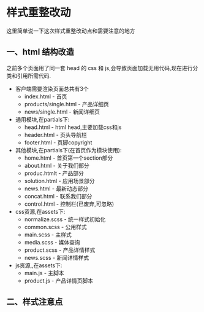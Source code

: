 # 样式重整改动

这里简单说一下这次样式重整改动点和需要注意的地方

## 一、html 结构改造

之前多个页面用了同一套 head 的 css 和 js,会导致页面加载无用代码,现在进行分类和引用所需代码.

- 客户端需要渲染页面总共有3个
  - index.html - 首页
  - products/single.html - 产品详细页
  - news/single.html - 新闻详细页
- 通用模块,在partials下:
  - head.html - html head,主要加载css和js
  - header.html - 页头导航栏
  - footer.html - 页脚copyright
- 其他模块,在partials下(在首页作为模块使用):
  - home.html - 首页第一个section部分
  - about.html - 关于我们部分
  - produc.htmlt - 产品部分
  - solution.html - 应用场景部分
  - news.html - 最新动态部分
  - concat.html - 联系我们部分
  - control.html - 控制栏(已废弃,可忽略)
- css资源,在assets下:
  - normalize.scss - 统一样式初始化
  - common.scss - 公用样式
  - main.scss - 主样式
  - media.scss - 媒体查询
  - product.scss - 产品详情样式
  - news.scss - 新闻详情样式
- js资源,,在assets下:
  - main.js - 主脚本
  - product.js - 产品详情页脚本

## 二、样式注意点
